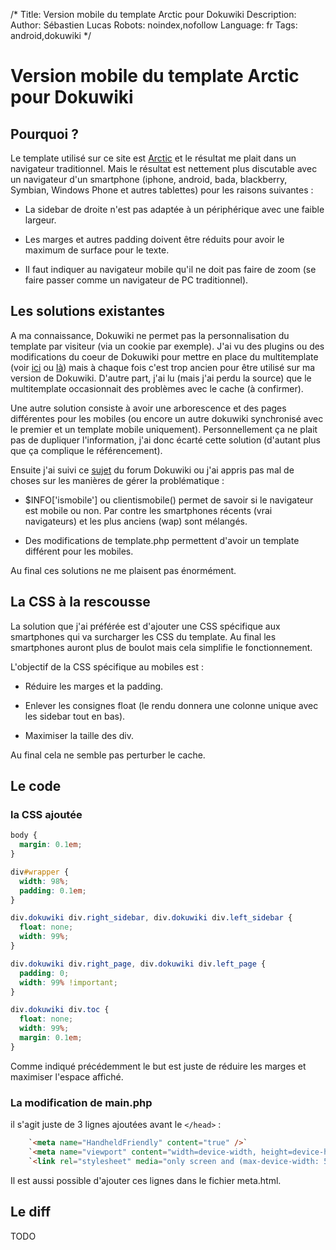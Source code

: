 /*
Title: Version mobile du template Arctic pour Dokuwiki
Description: 
Author: Sébastien Lucas
Robots: noindex,nofollow
Language: fr
Tags: android,dokuwiki
*/
# Version mobile du template Arctic pour Dokuwiki

## Pourquoi ?
Le template utilisé sur ce site est [Arctic](http://www.dokuwiki.org/template:arctic) et le résultat me plait dans un navigateur traditionnel. Mais le résultat est nettement plus discutable avec un navigateur d'un smartphone (iphone, android, bada, blackberry, Symbian, Windows Phone et autres tablettes) pour les raisons suivantes :

*	La sidebar de droite n'est pas adaptée à un périphérique avec une faible largeur.

*	Les marges et autres padding doivent être réduits pour avoir le maximum de surface pour le texte.

*	Il faut indiquer au navigateur mobile qu'il ne doit pas faire de zoom (se faire passer comme un navigateur de PC traditionnel).

## Les solutions existantes

A ma connaissance, Dokuwiki ne permet pas la personnalisation du template par visiteur (via un cookie par exemple). J'ai vu des plugins ou des modifications du coeur de Dokuwiki pour mettre en place du multitemplate (voir [ici](http://www.dokuwiki.org/plugin:multitemplate_styleman) ou [là](http://www.dokuwiki.org/template:multitemplate)) mais à chaque fois c'est trop ancien pour être utilisé sur ma version de Dokuwiki. D'autre part, j'ai lu (mais j'ai perdu la source) que le multitemplate occasionnait des problèmes avec le cache (à confirmer).

Une autre solution consiste à avoir une arborescence et des pages différentes pour les mobiles (ou encore un autre dokuwiki synchronisé avec le premier et un template mobile uniquement). Personnellement ça ne plait pas de dupliquer l'information, j'ai donc écarté cette solution (d'autant plus que ça complique le référencement). 

Ensuite j'ai suivi ce [sujet](http://forum.dokuwiki.org/thread/5270) du forum Dokuwiki ou j'ai appris pas mal de choses sur les manières de gérer la problématique : 

*	$INFO['ismobile'] ou clientismobile() permet de savoir si le navigateur est mobile ou non. Par contre les smartphones récents (vrai navigateurs) et les plus anciens (wap) sont mélangés.

*	Des modifications de template.php permettent d'avoir un template différent pour les mobiles.

Au final ces solutions ne me plaisent pas énormément.

## La CSS à la rescousse

La solution que j'ai préférée est d'ajouter une CSS spécifique aux smartphones qui va surcharger les CSS du template. Au final les smartphones auront plus de boulot mais cela simplifie le fonctionnement.

L'objectif de la CSS spécifique au mobiles est :

*	Réduire les marges et la padding.

*	Enlever les consignes float (le rendu donnera une colonne unique avec les sidebar tout en bas).

*	Maximiser la taille des div.

Au final cela ne semble pas perturber le cache.

## Le code

### la CSS ajoutée
```css
body {
  margin: 0.1em;
}

div#wrapper {
  width: 98%;
  padding: 0.1em;
}

div.dokuwiki div.right_sidebar, div.dokuwiki div.left_sidebar {
  float: none;
  width: 99%;
}

div.dokuwiki div.right_page, div.dokuwiki div.left_page {
  padding: 0;
  width: 99% !important;
}

div.dokuwiki div.toc {
  float: none;
  width: 99%;
  margin: 0.1em;
}
```
Comme indiqué précédemment le but est juste de réduire les marges et maximiser l'espace affiché.
### La modification de main.php

il s'agit juste de 3 lignes ajoutées avant le `</head>` :
```html
    `<meta name="HandheldFriendly" content="true" />`
    `<meta name="viewport" content="width=device-width, height=device-height, user-scalable=no" />`
    `<link rel="stylesheet" media="only screen and (max-device-width: 599px)" type="text/css" href="<?php echo DOKU_TPL?>`arctic_mobile.css" />
```

Il est aussi possible d'ajouter ces lignes dans le fichier meta.html.

## Le diff

TODO


